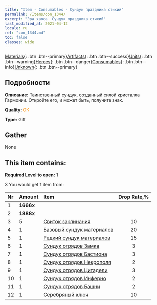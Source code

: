 ```yaml
---
title: "Item - Consumables - Сундук праздника стихий"
permalink: /Items/con_1344/
excerpt: "Эра хаоса  Сундук праздника стихий"
last_modified_at: 2021-04-12
locale: ru
ref: "con_1344.md"
toc: false
classes: wide
---
```

 [Materials](/ru/Items/){: .btn .btn--primary}[Artifacts](/ru/Items/Artifacts/){: .btn .btn--success}[Units](/ru/Items/Units/){: .btn .btn--warning}[Heroes](/ru/Items/Heroes/){: .btn .btn--danger}[Consumables](/ru/Items/Consumables/){: .btn .btn--info}[Unknown](/ru/Items/Unknown/){: .btn .btn--primary}

## Подробности
 **Описание:** Таинственный сундук, созданный силой кристалла Гармонии. Откройте его, и может быть, получите знак.

 **Quality:** <span style="color: #FF8C00">OK</span>

 **Type:** Gift

## Gather

  None

## This item contains:

 **Required Level to open:** 1

 3 You would get **1** item  from:

  | Nr | Amount |     Item    | Drop Rate,% |
  |:---|:-------|:------------|:---------:|
  | 1 |  **1666x** | <i class="fas fa-coins"/> |  | 15 | 
  | 2 |  **1888x** | <i class="fas fa-coins"/> |  | 15 | 
  | 3 | 5 | [Свиток заклинания](/ru/Items/con_694/) | 10 | 
  | 4 | 1 | [Базовый сундук материалов](/ru/Items/con_756/) | 20 | 
  | 5 | 1 | [Редкий сундук материалов](/ru/Items/con_757/) | 15 | 
  | 6 | 1 | [Сундук отрядов Замка](/ru/Items/con_1269/) | 3 | 
  | 7 | 1 | [Сундук отрядов Бастиона](/ru/Items/con_1270/) | 3 | 
  | 8 | 1 | [Сундук отрядов Некрополя](/ru/Items/con_1271/) | 2 | 
  | 9 | 1 | [Сундук отрядов Цитадели](/ru/Items/con_1272/) | 3 | 
  | 10 | 1 | [Сундук отрядов Инферно](/ru/Items/con_1273/) | 2 | 
  | 11 | 1 | [Сундук отрядов Башни](/ru/Items/con_1274/) | 2 | 
  | 12 | 1 | [Серебряный ключ](/ru/Items/con_693/) | 10 | 
